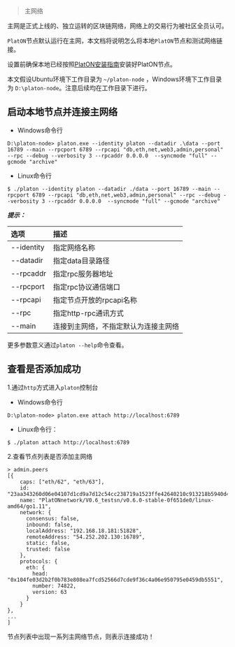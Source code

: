 > 主网络

主网是正式上线的、独立运转的区块链网络，网络上的交易行为被社区全员认可。

`PlatON`节点默认运行在主网，本文档将说明怎么将本地`PlatON`节点和测试网络链接。

设置前确保本地已经按照[PlatON安装指南](/zh-cn/basics/[Chinese-Simplified]-安装指南.md)安装好PlatON节点。

本文假设Ubuntu环境下工作目录为 `~/platon-node` ，Windows环境下工作目录为 `D:\platon-node`。注意后续均在工作目录下进行。


## 启动本地节点并连接主网络
 
- Windows命令行

```
D:\platon-node> platon.exe --identity platon --datadir .\data --port 16789 --main --rpcport 6789 --rpcapi "db,eth,net,web3,admin,personal" --rpc --debug --verbosity 3 --rpcaddr 0.0.0.0  --syncmode "full" --gcmode "archive" 
```

- Linux命令行

```
$ ./platon --identity platon --datadir ./data --port 16789 --main --rpcport 6789 --rpcapi "db,eth,net,web3,admin,personal" --rpc --debug --verbosity 3 --rpcaddr 0.0.0.0  --syncmode "full" --gcmode "archive" 
```

***提示：***

| 选项         | 描述                     |
|:------------ |:------------------------ |
| --identity   | 指定网络名称             |
| --datadir    | 指定data目录路径         |
| --rpcaddr    | 指定rpc服务器地址        |
| --rpcport    | 指定rpc协议通信端口      |
| --rpcapi     | 指定节点开放的rpcapi名称 |
| --rpc        | 指定http-rpc通讯方式     |
| --main       | 连接到主网络，不指定默认为连接主网络   |

更多参数意义通过`platon --help`命令查看。

## 查看是否添加成功

1.通过`http`方式进入`platon`控制台

- Windows命令行

```
D:\platon-node> platon.exe attach http://localhost:6789
```

- Linux命令行：

```
$ ./platon attach http://localhost:6789
```


2.查看节点列表是否添加主网络

```
> admin.peers
[{
    caps: ["eth/62", "eth/63"],
    id: "23aa343260d06e04107d1cd9a7d12c54cc238719a1523ffe42640210c913218b5940d41511c5adb716da38844a85cdab8b7db0600d242e24168d7df10aebd324",
    name: "PlatONnetwork/V0.6_testsn/v0.6.0-stable-0f651de0/linux-amd64/go1.11",
    network: {
      consensus: false,
      inbound: false,
      localAddress: "192.168.18.181:51828",
      remoteAddress: "54.252.202.130:16789",
      static: false,
      trusted: false
    },
    protocols: {
      eth: {
        head: "0x104fe03d2b2f0b783e808ea7fcd52566d7cde9f36c4a06e950795e0459db5551",
        number: 74822,
        version: 63
      }
    }
},
...
]
```

节点列表中出现一系列主网络节点，则表示连接成功！
